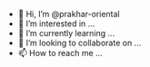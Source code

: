 - 👋 Hi, I’m @prakhar-oriental
- 👀 I’m interested in ...
- 🌱 I’m currently learning ...
- 💞️ I’m looking to collaborate on ...
- 📫 How to reach me ...

<!---
prakhar-oriental/prakhar-oriental is a ✨ special ✨ repository because its `README.md` (this file) appears on your GitHub profile.
You can click the Preview link to take a look at your changes.
--->
